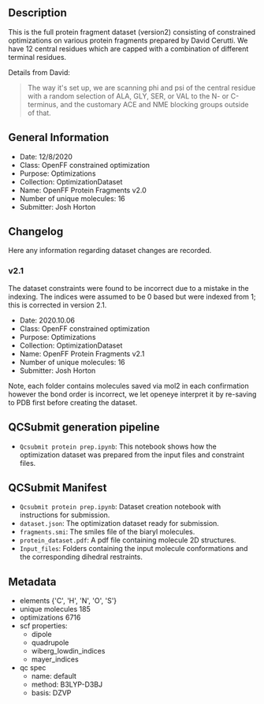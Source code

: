 ## Description

This is the full protein fragment dataset (version2) consisting of constrained optimizations on various protein fragments prepared by David Cerutti.
We have 12 central residues which are capped with a combination of different terminal residues.

Details from David:

> The way it's set up, we are scanning phi and psi of the central residue with a random selection of ALA, GLY, SER, or VAL to the N- or C-terminus, and the customary ACE and NME blocking groups outside of that.

## General Information

 - Date: 12/8/2020
 - Class: OpenFF constrained optimization 
 - Purpose: Optimizations 
 - Collection: OptimizationDataset
 - Name: OpenFF Protein Fragments v2.0
 - Number of unique molecules: 16
 - Submitter: Josh Horton
 
## Changelog

Here any information regarding dataset changes are recorded.

### v2.1

The dataset constraints were found to be incorrect due to a mistake in the indexing.
The indices were assumed to be 0 based but were indexed from 1; this is corrected in version 2.1.
 - Date: 2020.10.06
 - Class: OpenFF constrained optimization 
 - Purpose: Optimizations 
 - Collection: OptimizationDataset
 - Name: OpenFF Protein Fragments v2.1
 - Number of unique molecules: 16
 - Submitter: Josh Horton
 
Note, each folder contains molecules saved via mol2 in each confirmation however the bond order is incorrect, we let openeye interpret it by re-saving to PDB first before creating the dataset.

## QCSubmit generation pipeline

 - `Qcsubmit protein prep.ipynb`: This notebook shows how the optimization dataset was prepared from the input files and constraint files. 
 
## QCSubmit Manifest

- `Qcsubmit protein prep.ipynb`: Dataset creation notebook with instructions for submission.
- `dataset.json`: The optimization dataset ready for submission.
- `fragments.smi`: The smiles file of the biaryl molecules.
- `protein_dataset.pdf`: A pdf file containing molecule 2D structures.
- `Input_files`: Folders containing the input molecule conformations and the corresponding dihedral restraints.
 
## Metadata

- elements {'C', 'H', 'N', 'O', 'S'}
- unique molecules 185
- optimizations 6716
- scf properties:
    - dipole
    - quadrupole
    - wiberg_lowdin_indices
    - mayer_indices
- qc spec
    - name: default
    - method: B3LYP-D3BJ
    - basis: DZVP
    
